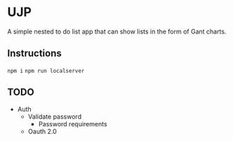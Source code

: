 # UJP

A simple nested to do list app that can show lists in the form of Gant charts.

## Instructions

```npm i```
```npm run localserver```

## TODO

* Auth
	* Validate password
		* Password requirements
	* Oauth 2.0